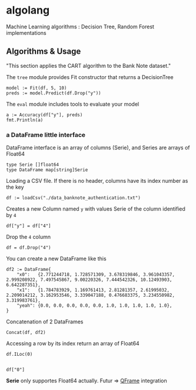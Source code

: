 # algolang
Machine Learning algorithms : 
Decision Tree, Random Forest implementations


## Algorithms & Usage
"This section applies the CART algorithm to the Bank Note dataset."

The ```tree``` module provides Fit constructor that returns a DecisionTree

	model := Fit(df, 5, 10)
	preds := model.Predict(df.Drop("y"))
	
The ```eval``` module includes tools to evaluate your model

	a := Accuracy(df["y"], preds)
	fmt.Println(a)


### a DataFrame little interface

DataFrame interface is an array of columns (Serie), and Series are arrays of Float64

	type Serie []float64
	type DataFrame map[string]Serie


Loading a CSV file. If there is no header, columns have its index number as the key

	df := loadCsv("./data_banknote_authentication.txt")

Creates a new Column named ```y``` with values Serie of the column identified by ```4```

	df["y"] = df["4"]

Drop the ```4``` column
	
	df = df.Drop("4")	
	
You can create a new DataFrame like this

	df2 := DataFrame{
		"x0":   {2.771244718, 1.728571309, 3.678319846, 3.961043357, 2.999208922, 7.497545867, 9.00220326, 7.444542326, 10.12493903, 6.642287351},
		"x1":   {1.784783929, 1.169761413, 2.81281357, 2.61995032, 2.209014212, 3.162953546, 3.339047188, 0.476683375, 3.234550982, 3.319983761},
		"yeah": {0.0, 0.0, 0.0, 0.0, 0.0, 1.0, 1.0, 1.0, 1.0, 1.0},
	}
	
Concatenation of 2 DataFrames

	Concat(df, df2)
	
Accessing a row by its index return an array of Float64
	
	df.ILoc(0)
	
	
	df["0"]
	

**Serie** only supportes Float64 actually. Futur => [QFrame](https://github.com/tobgu/qframe) integration
